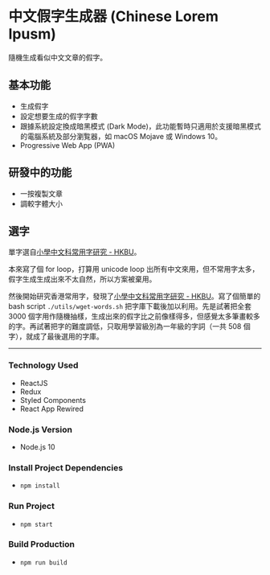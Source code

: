 # 中文假字生成器 (Chinese Lorem Ipusm) #

隨機生成看似中文文章的假字。

## 基本功能 ##
* 生成假字
* 設定想要生成的假字字數
* 跟據系統設定換成暗黑模式 (Dark Mode)，此功能暫時只適用於支援暗黑模式的電腦系統及部分瀏覧器，如 macOS Mojave 或 Windows 10。
* Progressive Web App (PWA)

## 研發中的功能 ##
* 一按複製文章
* 調較字體大小

## 選字 ##
單字選自[小學中文科常用字研究 - HKBU](https://ephchinese.ephhk.com/lcprichi/index.php?s=1)。

本來寫了個 for loop，打算用 unicode loop 出所有中文來用，但不常用字太多，假字生成生成出來不太自然，所以方案被棄用。

然後開始研究香港常用字，發現了[小學中文科常用字研究 - HKBU](https://ephchinese.ephhk.com/lcprichi/index.php?s=1)。寫了個簡單的 bash script `./utils/wget-words.sh` 把字庫下載後加以利用。先是試著把全套 3000 個字用作隨機抽樣，生成出來的假字比之前像樣得多，但感覺太多筆畫較多的字。再試著把字的難度調低，只取用學習級別為一年級的字詞（一共 508 個字），就成了最後選用的字庫。

***

### Technology Used ###
* ReactJS
* Redux
* Styled Components
* React App Rewired

### Node.js Version ###
* Node.js 10

### Install Project Dependencies ###
* `npm install`

### Run Project ###
* `npm start`

### Build Production ###
* `npm run build`
